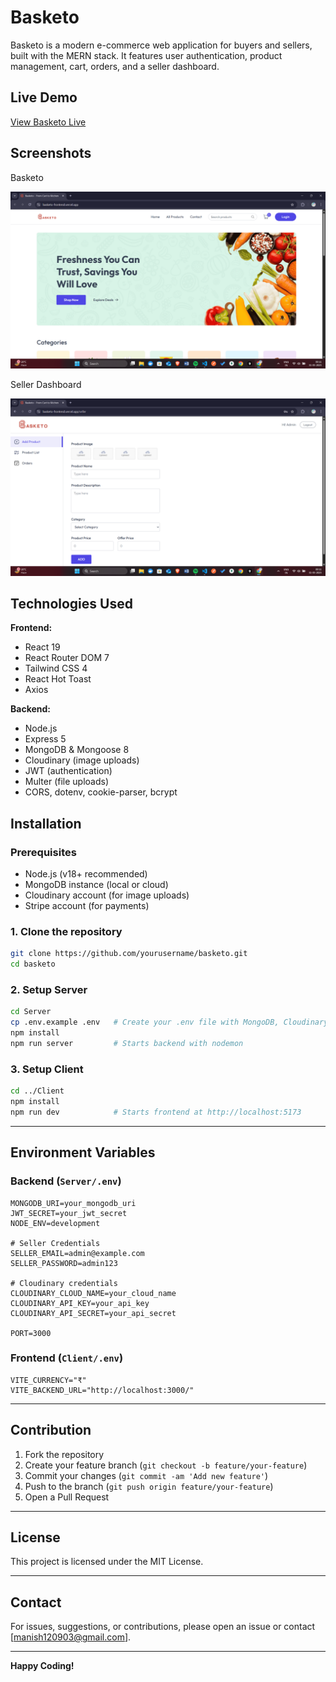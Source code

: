 #  Basketo

Basketo is a modern e-commerce web application for buyers and sellers, built with the MERN stack. It features user authentication, product management, cart, orders, and a seller dashboard.


##  Live Demo

[View Basketo Live](https://basketo-frontend.vercel.app/)


##  Screenshots

<!-- Add your screenshots below -->
Basketo 

![Basketo](./Client/public/basketo.png)

Seller Dashboard

![Seller Dashboard](./Client/public/seller_dashboard.png)

##  Technologies Used

**Frontend:**
- React 19
- React Router DOM 7
- Tailwind CSS 4
- React Hot Toast
- Axios

**Backend:**
- Node.js
- Express 5
- MongoDB & Mongoose 8
- Cloudinary (image uploads)
- JWT (authentication)
- Multer (file uploads)
- CORS, dotenv, cookie-parser, bcrypt


##  Installation

### Prerequisites

- Node.js (v18+ recommended)
- MongoDB instance (local or cloud)
- Cloudinary account (for image uploads)
- Stripe account (for payments)

### 1. Clone the repository

```sh
git clone https://github.com/yourusername/basketo.git
cd basketo
```

### 2. Setup Server

```sh
cd Server
cp .env.example .env   # Create your .env file with MongoDB, Cloudinary, Stripe keys
npm install
npm run server         # Starts backend with nodemon
```

### 3. Setup Client

```sh
cd ../Client
npm install
npm run dev            # Starts frontend at http://localhost:5173
```

---

##  Environment Variables

### Backend (`Server/.env`)

```env
MONGODB_URI=your_mongodb_uri
JWT_SECRET=your_jwt_secret
NODE_ENV=development

# Seller Credentials
SELLER_EMAIL=admin@example.com
SELLER_PASSWORD=admin123

# Cloudinary credentials
CLOUDINARY_CLOUD_NAME=your_cloud_name
CLOUDINARY_API_KEY=your_api_key
CLOUDINARY_API_SECRET=your_api_secret

PORT=3000
```

### Frontend (`Client/.env`)

```env
VITE_CURRENCY="₹"
VITE_BACKEND_URL="http://localhost:3000/"
```

---

##  Contribution

1. Fork the repository
2. Create your feature branch (`git checkout -b feature/your-feature`)
3. Commit your changes (`git commit -am 'Add new feature'`)
4. Push to the branch (`git push origin feature/your-feature`)
5. Open a Pull Request

---

##  License

This project is licensed under the MIT License.

---

##  Contact

For issues, suggestions, or contributions, please open an issue or contact [manish120903@gmail.com].

---

**Happy Coding!**
